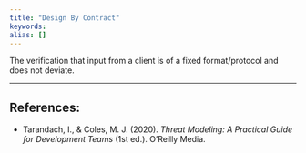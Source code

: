 ```yaml
---
title: "Design By Contract"
keywords:
alias: []
---
```


The verification that input from a client is of a fixed format/protocol and does not deviate. 

***
## References:
* Tarandach, I., & Coles, M. J. (2020). _Threat Modeling: A Practical Guide for Development Teams_ (1st ed.). O’Reilly Media.

